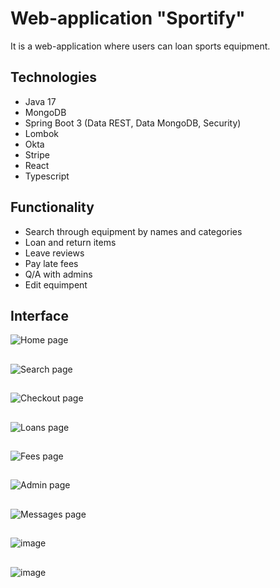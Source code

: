 # Web-application "Sportify"
It is a web-application where users can loan sports equipment. 
## Technologies
* Java 17
* MongoDB
* Spring Boot 3 (Data REST, Data MongoDB, Security)
* Lombok
* Okta
* Stripe
* React
* Typescript
## Functionality
* Search through equipment by names and categories
* Loan and return items
* Leave reviews
* Pay late fees
* Q/A with admins
* Edit equimpent
## Interface
![Home page](https://github.com/sergienkoyura/rental-fullstack/assets/89968126/f9d1d10e-6984-4e22-a551-fc6c209f15f1)
##
![Search page](https://github.com/sergienkoyura/rental-fullstack/assets/89968126/274e427a-5742-4354-b724-8ea7298ae8a4)
##
![Checkout page](https://github.com/sergienkoyura/rental-fullstack/assets/89968126/d5261025-58cb-48cc-b348-ebaabe24ad35)
##
![Loans page](https://github.com/sergienkoyura/rental-fullstack/assets/89968126/3de0134c-5948-4503-9c95-35087b311f88)
##
![Fees page](https://github.com/sergienkoyura/rental-fullstack/assets/89968126/a79f248a-1311-4091-9e57-0bf967356149)
##
![Admin page](https://github.com/sergienkoyura/rental-fullstack/assets/89968126/3ccbf160-0d1b-4e49-b487-f61ec05ac427)
##
![Messages page](https://github.com/sergienkoyura/rental-fullstack/assets/89968126/6d66b3f6-b1ff-4f76-bca4-ec63b0ff9cd2)

##
![image](https://user-images.githubusercontent.com/89968126/222857758-d41afa05-1982-447c-842c-2753f8c67cc2.png)
##
![image](https://user-images.githubusercontent.com/89968126/222857819-9d727b2a-275a-440d-a09c-a1f38a60ab68.png)


